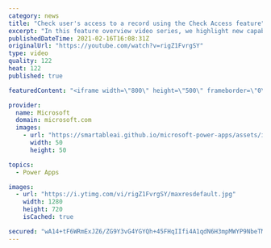 ```yaml
---
category: news
title: "Check user's access to a record using the Check Access feature"
excerpt: "In this feature overview video series, we highlight new capabilities included in the latest update to Microsoft Power Apps.  This featured product update to Power Apps highlights check access, a new record level security feature admins can use to check and assign security roles.  Get the most out of"
publishedDateTime: 2021-02-16T16:08:31Z
originalUrl: "https://youtube.com/watch?v=rigZ1FvrgSY"
type: video
quality: 122
heat: 122
published: true

featuredContent: "<iframe width=\"800\" height=\"500\" frameborder=\"0\" src=\"https://www.youtube.com/embed/rigZ1FvrgSY\" allow=\"accelerometer; autoplay; encrypted-media; gyroscope; picture-in-picture\" allowfullscreen></iframe>"

provider:
  name: Microsoft
  domain: microsoft.com
  images:
    - url: "https://smartableai.github.io/microsoft-power-apps/assets/images/organizations/microsoft.com-50x50.jpg"
      width: 50
      height: 50

topics:
  - Power Apps

images:
  - url: "https://i.ytimg.com/vi/rigZ1FvrgSY/maxresdefault.jpg"
    width: 1280
    height: 720
    isCached: true

secured: "wA14+tF6WRmExJZ6/ZG9Y3vG4YGYQh+45FHqIIfi4A1qdN6H3mpMWYP9NbeTM1QVyZHLYJiPTCNmSJefpBL4InXL3Od/8NxqDSzCYHC8vqt22dVAbVJMSDTd1uCq4hmDRpRoD9cV5BxAKOOVHUvIg0GUN6YYP5dIM2dp0qYaDk/2HB65vNgMZ29YwwShJvwbbm5O3N5+5M006MTdb4UxXqrXzDo9F5HtWvuACNaddAqTOuUSvyGoZunauQHvtWGCo+1Gqfgg79wm7nAnnwlLnG7RX1gm10Dn0axrgWycUzdQmUApOk93kU0BsHyoP1RFp1r/e2Sd7IituiCAjwUiyKpW9hIfV34UVCaK9ZnH0a0vSUlr0FTBGxkdAl63Yp8hNsz6AhpsifYpNleRIgCdDfgun4fzx4Xu0Wuix9Fzado=;TGZUiMNYTPzbvSBMTHSOnA=="
---
```


